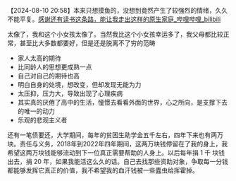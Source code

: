 
【2024-08-10 20:58】本来只想摸鱼的，没想到竟然产生了较强烈的情绪，久久不能平复。[感谢还有读书这条路，能让我走出这样的原生家庭_哔哩哔哩_bilibili](https://www.bilibili.com/video/BV18N4y1X7dt/?spm_id_from=333.337.search-card.all.click&vd_source=081641abeed94aff322f0473e2c1773d)

太像了，我和这个小女孩太像了。当然我比这个小女孩幸运多了，我父母都比较正常，甚至比大多数都要好，但是还是脱离不了穷的范畴

- 家人太高的期待
- 比同龄人的思想更成熟一点
- 自己对自己的期待也高
- 明白自身的处境，想改变，但却发现无能为力
- 太压抑，压力大，导致出现了心理疾病
- 其实真的厌倦了高中的生活，憧憬去看看外面的世界，心之所向，是支撑下去的唯一的动力
- 乐观的悲观主义者

还有一笔债要还，大学期间，每年的贫困生助学金五千左右，四年下来也有两万块。责任与义务，2018年到2022年四年期间，这两万块钱停留在了我的身上，我希望这两万块钱能够流动到下一位真正需要帮助的人身上。以后每年捐 1 千 块钱出去，捐 20 年，如果我能活这么久的话。自己去找那些资助对象，争取每一分钱都能够发挥它真正的价值，我不希望我的血汗钱被一些蠹虫给挥霍掉。